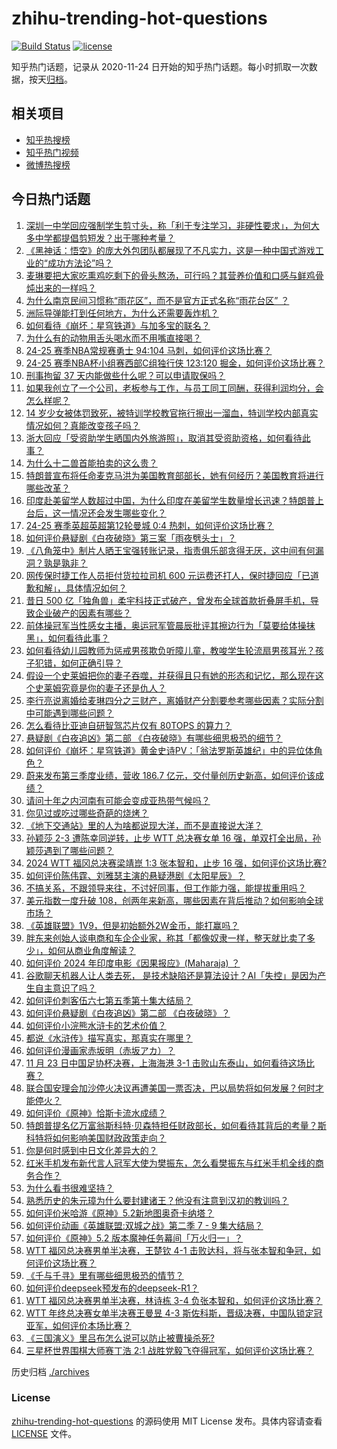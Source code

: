 # zhihu-trending-hot-questions

[![Build Status](https://github.com/justjavac/zhihu-trending-hot-questions/workflows/ci/badge.svg?branch=master)](https://github.com/justjavac/zhihu-trending-hot-questions/actions)
[![license](https://img.shields.io/github/license/justjavac/zhihu-trending-hot-questions)](https://github.com/justjavac/zhihu-trending-hot-questions/blob/master/LICENSE)

知乎热门话题，记录从 2020-11-24
日开始的知乎热门话题。每小时抓取一次数据，按天[归档](./archives)。

## 相关项目

- [知乎热搜榜](https://github.com/justjavac/zhihu-trending-top-search)
- [知乎热门视频](https://github.com/justjavac/zhihu-trending-hot-video)
- [微博热搜榜](https://github.com/justjavac/weibo-trending-hot-search)

## 今日热门话题

<!-- BEGIN -->
<!-- 最后更新时间 Sun Nov 24 2024 13:12:50 GMT+0800 (China Standard Time) -->

1. [深圳一中学回应强制学生剪寸头，称「利于专注学习，非硬性要求」，为何大多中学都提倡剪短发？出于哪种考量？](https://www.zhihu.com/question/4939909859)
1. [《黑神话：悟空》的庞大外包团队都展现了不凡实力，这是一种中国式游戏工业的“成功方法论”吗？](https://www.zhihu.com/question/4853003094)
1. [麦琳要把大家吃熏鸡吃剩下的骨头熬汤，可行吗？其营养价值和口感与鲜鸡骨炖出来的一样吗？](https://www.zhihu.com/question/4931263220)
1. [为什么南京民间习惯称“雨花区”，而不是官方正式名称“雨花台区” ？](https://www.zhihu.com/question/4849093353)
1. [洲际导弹能打到任何地方，为什么还需要轰炸机？](https://www.zhihu.com/question/829557873)
1. [如何看待《崩坏：星穹铁道》与加多宝的联名？](https://www.zhihu.com/question/4764399332)
1. [为什么有的动物用舌头喝水而不用嘴直接喝？](https://www.zhihu.com/question/3257311792)
1. [24-25 赛季NBA常规赛勇士 94:104 马刺，如何评价这场比赛？](https://www.zhihu.com/question/4982707151)
1. [24-25 赛季NBA杯小组赛西部C组独行侠 123:120 掘金，如何评价这场比赛？](https://www.zhihu.com/question/4902994465)
1. [刑事拘留 37 天内能做些什么呢？可以申请取保吗？](https://www.zhihu.com/question/662600090)
1. [如果我创立了一个公司，老板参与工作，与员工同工同酬，获得利润均分，会怎么样呢？](https://www.zhihu.com/question/3194918699)
1. [14 岁少女被体罚致死，被特训学校教官拖行擦出一溜血，特训学校内部真实情况如何？真能改变孩子吗？](https://www.zhihu.com/question/4943101217)
1. [浙大回应「受资助学生晒国内外旅游照」，取消其受资助资格，如何看待此事？](https://www.zhihu.com/question/4918993474)
1. [为什么十二兽首能拍卖的这么贵？](https://www.zhihu.com/question/306858432)
1. [特朗普宣布将任命麦克马洪为美国教育部部长，她有何经历？美国教育将进行哪些改革？](https://www.zhihu.com/question/4633886940)
1. [印度赴美留学人数超过中国，为什么印度在美留学生数量增长迅速？特朗普上台后，这一情况还会发生哪些变化？](https://www.zhihu.com/question/4571472271)
1. [24-25 赛季英超英超第12轮曼城 0:4 热刺，如何评价这场比赛？](https://www.zhihu.com/question/4959325850)
1. [如何评价悬疑剧《白夜破晓》第三案「雨夜劈头士」？](https://www.zhihu.com/question/4854523964)
1. [《八角笼中》制片人晒王宝强转账记录，指责俱乐部贪得无厌，这中间有何漏洞？孰是孰非？](https://www.zhihu.com/question/4809632412)
1. [网传保时捷工作人员拒付货拉拉司机 600 元运费还打人，保时捷回应「已道歉和解」，具体情况如何？](https://www.zhihu.com/question/4879021989)
1. [昔日 500 亿「独角兽」柔宇科技正式破产，曾发布全球首款折叠屏手机，导致企业破产的因素有哪些？](https://www.zhihu.com/question/4598631472)
1. [前体操冠军当性感女主播，奥运冠军管晨辰批评其擦边行为「莫要给体操抹黑」，如何看待此事？](https://www.zhihu.com/question/4871887451)
1. [如何看待幼儿园教师为惩戒男孩欺负听障儿童，教唆学生轮流扇男孩耳光？孩子犯错，如何正确引导？](https://www.zhihu.com/question/4642460804)
1. [假设一个史莱姆把你的妻子吞噬，并获得且只有她的形态和记忆，那么现在这个史莱姆究竟是你的妻子还是仇人？](https://www.zhihu.com/question/4613054247)
1. [李行亮说离婚给麦琳四分之三财产，离婚财产分割要参考哪些因素？实际分割中可能遇到哪些问题？](https://www.zhihu.com/question/4910909371)
1. [怎么看待比亚迪自研智驾芯片仅有 80TOPS 的算力？](https://www.zhihu.com/question/4661663030)
1. [悬疑剧《白夜追凶》第二部 《白夜破晓》有哪些细思极恐的细节？](https://www.zhihu.com/question/4629876830)
1. [如何评价《崩坏：星穹铁道》黄金史诗PV：「翁法罗斯英雄纪」中的异位体角色？](https://www.zhihu.com/question/4857976326)
1. [蔚来发布第三季度业绩，营收 186.7 亿元，交付量创历史新高，如何评价该成绩？](https://www.zhihu.com/question/4681677169)
1. [请问十年之内河南有可能会变成亚热带气候吗？](https://www.zhihu.com/question/664683973)
1. [你见过或吃过哪些奇葩的烧烤？](https://www.zhihu.com/question/29129336)
1. [《地下交通站》里的人为啥都说现大洋，而不是直接说大洋？](https://www.zhihu.com/question/404023940)
1. [孙颖莎 2-3 遭陈幸同逆转，止步 WTT 总决赛女单 16 强，单双打全出局，孙颖莎遇到了哪些问题？](https://www.zhihu.com/question/4732622344)
1. [2024 WTT 福冈总决赛梁靖崑 1:3 张本智和，止步 16 强，如何评价这场比赛?](https://www.zhihu.com/question/4680478553)
1. [如何评价陈伟霆、刘雅瑟主演的悬疑港剧《太阳星辰》？](https://www.zhihu.com/question/3941037421)
1. [不搞关系，不跟领导来往，不讨好同事，但工作能力强，能提拔重用吗？](https://www.zhihu.com/question/4444625609)
1. [美元指数一度升破 108，创两年来新高，哪些因素在背后推动？如何影响全球市场？](https://www.zhihu.com/question/4845210462)
1. [《英雄联盟》1V9，但是初始额外2W金币，能打赢吗？](https://www.zhihu.com/question/4520963709)
1. [胖东来创始人谈电商和车企企业家，称其「都像奴隶一样，整天就比卖了多少」，如何从商业角度解读？](https://www.zhihu.com/question/4856892873)
1. [如何评价 2024 年印度电影《因果报应》(Maharaja) ？](https://www.zhihu.com/question/664305955)
1. [谷歌聊天机器人让人类去死， 是技术缺陷还是算法设计？AI「失控」是因为产生自主意识了吗？](https://www.zhihu.com/question/4573321746)
1. [如何评价刺客伍六七第五季第十集大结局？](https://www.zhihu.com/question/4652908783)
1. [如何评价悬疑剧《白夜追凶》第二部 《白夜破晓》？](https://www.zhihu.com/question/4612080123)
1. [如何评价小浣熊水浒卡的艺术价值？](https://www.zhihu.com/question/273445842)
1. [都说《水浒传》描写真实，那真实在哪里？](https://www.zhihu.com/question/4663498394)
1. [如何评价漫画家赤坂明（赤坂アカ）？](https://www.zhihu.com/question/325967349)
1. [11 月 23 日中国足协杯决赛，上海海港 3-1 击败山东泰山，如何看待这场比赛？](https://www.zhihu.com/question/4912140608)
1. [联合国安理会加沙停火决议再遭美国一票否决，巴以局势将如何发展？何时才能停火？](https://www.zhihu.com/question/4712362209)
1. [如何评价《原神》恰斯卡流水成绩？](https://www.zhihu.com/question/4667049292)
1. [特朗普提名亿万富翁斯科特·贝森特担任财政部长，如何看待其背后的考量？斯科特将如何影响美国财政政策走向？](https://www.zhihu.com/question/4900324175)
1. [你是何时感到中日文化差异大的？](https://www.zhihu.com/question/655780194)
1. [红米手机发布新代言人冠军大使为樊振东，怎么看樊振东与红米手机全线的商务合作？](https://www.zhihu.com/question/4662635197)
1. [为什么看书很难坚持？](https://www.zhihu.com/question/4816819722)
1. [熟悉历史的朱元璋为什么要封建诸王？他没有注意到汉初的教训吗？](https://www.zhihu.com/question/350946752)
1. [如何评价米哈游《原神》5.2新地图奥奇卡纳塔？](https://www.zhihu.com/question/4649092001)
1. [如何评价动画《英雄联盟:双城之战》第二季 7 - 9 集大结局？](https://www.zhihu.com/question/4916680987)
1. [如何评价《原神》5.2 版本魔神任务幕间「万火归一」？](https://www.zhihu.com/question/4651761264)
1. [WTT 福冈总决赛男单半决赛，王楚钦 4-1 击败达科，将与张本智和争冠，如何评价这场比赛？](https://www.zhihu.com/question/4932609847)
1. [《千与千寻》里有哪些细思极恐的情节？](https://www.zhihu.com/question/48548372)
1. [如何评价deepseek预发布的deepseek-R1？](https://www.zhihu.com/question/4689435060)
1. [WTT 福冈总决赛男单半决赛，林诗栋 3-4 负张本智和，如何评价这场比赛？](https://www.zhihu.com/question/4911139457)
1. [WTT 年终总决赛女单半决赛王曼昱 4-3 斯佐科斯，晋级决赛，中国队锁定冠亚军，如何评价本场比赛？](https://www.zhihu.com/question/4921641358)
1. [《三国演义》里吕布怎么说可以防止被曹操杀死?](https://www.zhihu.com/question/3827905562)
1. [三星杯世界围棋大师赛丁浩 2:1 战胜党毅飞夺得冠军，如何评价这场比赛？](https://www.zhihu.com/question/4842103404)

<!-- END -->

历史归档 [./archives](./archives)

### License

[zhihu-trending-hot-questions](https://github.com/justjavac/zhihu-trending-hot-questions)
的源码使用 MIT License 发布。具体内容请查看 [LICENSE](./LICENSE) 文件。
